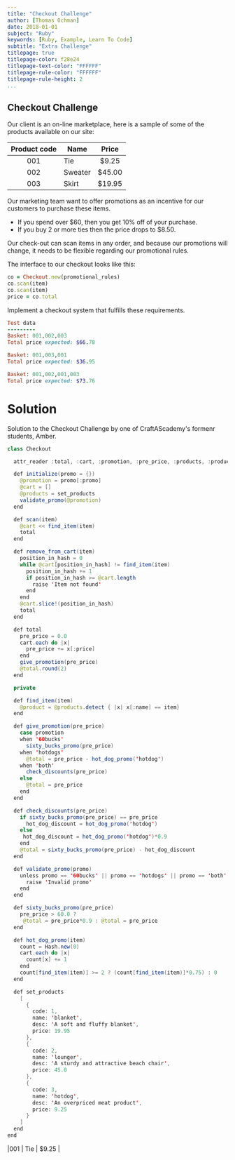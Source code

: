 ```yaml
---
title: "Checkout Challenge"
author: [Thomas Ochman]
date: 2018-01-01
subject: "Ruby"
keywords: [Ruby, Example, Learn To Code]
subtitle: "Extra Challenge"
titlepage: true
titlepage-color: f28e24
titlepage-text-color: "FFFFFF"
titlepage-rule-color: "FFFFFF"
titlepage-rule-height: 2
...
```


## Checkout Challenge

Our client is an on-line marketplace, here is a sample of some of the products available on our site:


|Product code  | Name        | Price|
|:--------------:|-------------|:--------------------:|
|001           | Tie     | $9.25  |
|002           | Sweater | $45.00 |
|003           | Skirt   | $19.95 |


Our marketing team want to offer promotions as an incentive for our customers to purchase these items.

- If you spend over $60, then you get 10% off of your purchase.
- If you buy 2 or more ties then the price drops to $8.50.

Our check-out can scan items in any order, and because our promotions will change, it needs to be flexible regarding our promotional rules.

The interface to our checkout looks like this:

```ruby
co = Checkout.new(promotional_rules)
co.scan(item)
co.scan(item)
price = co.total
```

Implement a checkout system that fulfills these requirements.

```ruby
Test data
---------
Basket: 001,002,003
Total price expected: $66.78

Basket: 001,003,001
Total price expected: $36.95

Basket: 001,002,001,003
Total price expected: $73.76
```

# Solution

Solution to the Checkout Challenge by one of CraftAScademy's formenr students, Amber.

```java
class Checkout

  attr_reader :total, :cart, :promotion, :pre_price, :products, :product

  def initialize(promo = {})
    @promotion = promo[:promo]
    @cart = []
    @products = set_products
    validate_promo(@promotion)
  end

  def scan(item)
    @cart << find_item(item)
    total
  end

  def remove_from_cart(item)
    position_in_hash = 0
    while @cart[position_in_hash] != find_item(item)
      position_in_hash += 1
      if position_in_hash >= @cart.length
        raise 'Item not found'
      end
    end
    @cart.slice!(position_in_hash)
    total
  end

  def total
    pre_price = 0.0
    cart.each do |x|
      pre_price += x[:price]
    end
    give_promotion(pre_price)
    @total.round(2)
  end

  private

  def find_item(item)
    @product = @products.detect { |x| x[:name] == item}
  end

  def give_promotion(pre_price)
    case promotion
    when '60bucks'
      sixty_bucks_promo(pre_price)
    when 'hotdogs'
      @total = pre_price - hot_dog_promo('hotdog')
    when 'both'
      check_discounts(pre_price)
    else
      @total = pre_price
    end
  end

  def check_discounts(pre_price)
    if sixty_bucks_promo(pre_price) == pre_price
      hot_dog_discount = hot_dog_promo('hotdog')
    else
     hot_dog_discount = hot_dog_promo('hotdog')*0.9
    end
    @total = sixty_bucks_promo(pre_price) - hot_dog_discount
  end

  def validate_promo(promo)
    unless promo == '60bucks' || promo == 'hotdogs' || promo == 'both' || promo.nil?
      raise 'Invalid promo'
    end
  end

  def sixty_bucks_promo(pre_price)
    pre_price > 60.0 ?
     @total = pre_price*0.9 : @total = pre_price
  end

  def hot_dog_promo(item)
    count = Hash.new(0)
    cart.each do |x|
      count[x] += 1
    end
    count[find_item(item)] >= 2 ? (count[find_item(item)]*0.75) : 0
  end

  def set_products
    [
      {
        code: 1,
        name: 'blanket',
        desc: 'A soft and fluffy blanket',
        price: 19.95
      },
      {
        code: 2,
        name: 'lounger',
        desc: 'A sturdy and attractive beach chair',
        price: 45.0
      },
      {
        code: 3,
        name: 'hotdog',
        desc: 'An overpriced meat product',
        price: 9.25
      }
    ]
  end
end
```
|001           | Tie     | $9.25  |
